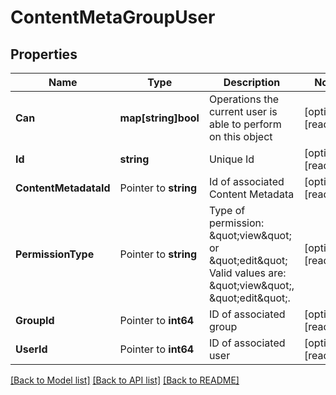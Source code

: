# ContentMetaGroupUser

## Properties

Name | Type | Description | Notes
------------ | ------------- | ------------- | -------------
**Can** | **map[string]bool** | Operations the current user is able to perform on this object | [optional] [readonly] 
**Id** | **string** | Unique Id | [optional] [readonly] 
**ContentMetadataId** | Pointer to **string** | Id of associated Content Metadata | [optional] [readonly] 
**PermissionType** | Pointer to **string** | Type of permission: \&quot;view\&quot; or \&quot;edit\&quot; Valid values are: \&quot;view\&quot;, \&quot;edit\&quot;. | [optional] [readonly] 
**GroupId** | Pointer to **int64** | ID of associated group | [optional] [readonly] 
**UserId** | Pointer to **int64** | ID of associated user | [optional] [readonly] 

[[Back to Model list]](../README.md#documentation-for-models) [[Back to API list]](../README.md#documentation-for-api-endpoints) [[Back to README]](../README.md)


